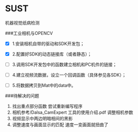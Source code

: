 # SUST

机器视觉纸病检测


###工业相机与OPENCV   


- [x] 1.安装相机自带的驱动和SDK开发包；       
- [x] 2.配置好SDK的动态链接库（或者静态）；   
- [ ] 3.调用SDK开发包中的函数建立相机和PC机件的链接；   
- [ ] 4.建立视频流数据，设立一个回调函数（具体参见各SDK）；   
- [ ] 5.将数据拷贝到Mat中的data中。   


###待解决的问题


1. 找出重点部分函数 尝试重新编写程序   
2. 相机参考/Dalsa_CamExpert 工具的使用介绍.pdf 调整相机参数   
3. 视频显示中两边明暗相间的黑影    
4. 调整速度与画面显示的匹配 速度一变画面就扭曲了   
